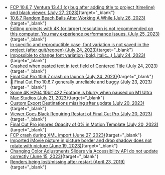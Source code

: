 - [FCP 10.6.7, Ventura 13.4.1 (c) bug after adding title to project (timeline) and black viewer. (July 27, 2023)](https://github.com/CommandPost/FCPCafe/issues/231){target="_blank"}
- [10.6.7 Random Beach Balls After Working A While (July 26, 2023)](https://github.com/CommandPost/FCPCafe/issues/230){target="_blank"}
- [Editing projects with 4K (or larger) resolution is not recommended on this computer. You may experience performance issues. (July 25, 2023)](https://github.com/CommandPost/FCPCafe/issues/229){target="_blank"}
- [In specific and reproductible case, font variation is not saved in the project (after quit/reopen) (July 24, 2023)](https://github.com/CommandPost/FCPCafe/issues/228){target="_blank"}
- [Impossible to change font variation (bold, italic...) (July 24, 2023)](https://github.com/CommandPost/FCPCafe/issues/227){target="_blank"}
- [Crashed when pasted text in text field of Centered Title  (July 24, 2023)](https://github.com/CommandPost/FCPCafe/issues/226){target="_blank"}
- [Final Cut Pro 10.6.7 crash on launch (July 24, 2023)](https://github.com/CommandPost/FCPCafe/issues/225){target="_blank"}
- [🧵 Final Cut Pro 10.6.7 generally unreliable and buggy (July 23, 2023)](https://github.com/CommandPost/FCPCafe/issues/223){target="_blank"}
- [Some 4K H264 10bit 422 Footage is blurry when paused on M1 Ultra Mac Studios (July 21, 2023)](https://github.com/CommandPost/FCPCafe/issues/220){target="_blank"}
- [Custom Export Destinations missing after update (July 20, 2023)](https://github.com/CommandPost/FCPCafe/issues/219){target="_blank"}
- [Viewer Goes Black Requiring Restart of Final Cut Pro (July 20, 2023)](https://github.com/CommandPost/FCPCafe/issues/218){target="_blank"}
- [Final Cut Pro ignores Opacity of 0% in Motion Template (July 20, 2023)](https://github.com/CommandPost/FCPCafe/issues/217){target="_blank"}
- [FCP crash during XML import (June 27, 2023)](https://github.com/CommandPost/FCPCafe/issues/211){target="_blank"}
- [Imported iMovie picture in picture border and drop shadow does not rotate with picture (June 19, 2023)](https://github.com/CommandPost/FCPCafe/issues/202){target="_blank"}
- [Changing Color Adjustments Sliders via Accessibility API do not update correctly (June 15, 2023)](https://github.com/CommandPost/FCPCafe/issues/190){target="_blank"}
- [Renders being lost/missing after restart (April 23, 2019)](https://github.com/CommandPost/FCPCafe/issues/44){target="_blank"}
